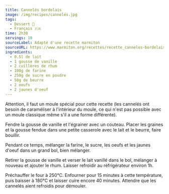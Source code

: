 ```yaml
---
title: Cannelés bordelais
image: /img/recipes/cannelés.jpg
tags:
  - Dessert 🍰
  - Français 🇫🇷
time: 2h30
servings: 10
sourceLabel: Adapté d'une recette marmiton
sourceURL: https://www.marmiton.org/recettes/recette_canneles-bordelais_11439.aspx
ingredients:
  - 0.5l de lait
  - 1 gousse de vanille
  - 2 cuillères de rhum
  - 100g de farine
  - 250g de sucre en poudre
  - 50g de beurre
  - 2 oeufs
  - 2 jaunes d'oeuf
---
```

Attention, il faut un moule spécial pour cette recette (les cannelés ont besoin de caraméliser à l'intérieur du moule, ce qui n'est pas possible avec un moule classique même s'il a une forme différente).

Fendre la gousse de vanille et l'égrainer avec un couteau. Placer les graines et la gousse fendue dans une petite casserole avec le lait et le beurre, faire bouillir.

Pendant ce temps, mélanger la farine, le sucre, les oeufs et les jaunes d'oeuf dans un grand bol, bien mélanger.

Retirer la gousse de vanille et verser le lait vanillé dans le bol, mélanger à nouveau et ajouter le rhum. Laisser refroidir au réfrigérateur environ 1h.

Préchauffer le four à 250°C. Enfourner pour 15 minutes à cette température, puis baisser à 180°C et laisser cuire encore 40 minutes. Attendre que les cannelés aient refroidis pour démouler.